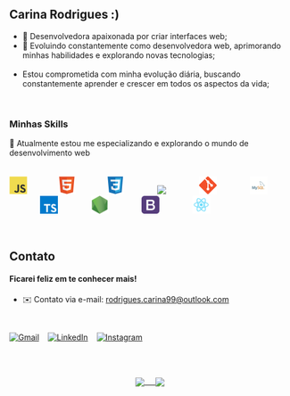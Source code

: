 

## Carina Rodrigues :)

- 💜 Desenvolvedora apaixonada por criar interfaces web; <br>
- 🚀 Evoluindo constantemente como desenvolvedora web, aprimorando minhas habilidades e explorando novas tecnologias; <br><br>
- Estou comprometida com minha evolução diária, buscando constantemente aprender e crescer em todos os aspectos da vida;

<br>

### Minhas Skills
<p align="left">
  🌱 Atualmente estou me especializando e explorando o mundo de desenvolvimento web <br><br><br>

<img height="32" src="https://raw.githubusercontent.com/devicons/devicon/master/icons/javascript/javascript-original.svg">
    &nbsp;&nbsp;&nbsp;&nbsp;&nbsp;&nbsp;&nbsp;&nbsp;&nbsp;&nbsp;&nbsp;&nbsp;
<img height="32" src="https://raw.githubusercontent.com/devicons/devicon/master/icons/html5/html5-original.svg">
    &nbsp;&nbsp;&nbsp;&nbsp;&nbsp;&nbsp;&nbsp;&nbsp;&nbsp;&nbsp;&nbsp;&nbsp;
<img height="32" src="https://raw.githubusercontent.com/devicons/devicon/master/icons/css3/css3-original.svg">
    &nbsp;&nbsp;&nbsp;&nbsp;&nbsp;&nbsp;&nbsp;&nbsp;&nbsp;&nbsp;&nbsp;&nbsp;&nbsp;
<img height="32" src="https://raw.githubusercontent.com/gustavoguanabara/html-css/master/imagens/vscode-icon.png">
    &nbsp;&nbsp;&nbsp;&nbsp;&nbsp;&nbsp;&nbsp;&nbsp;&nbsp;&nbsp;&nbsp;&nbsp;&nbsp;
<img height="32" src="https://raw.githubusercontent.com/devicons/devicon/master/icons/git/git-original.svg">
    &nbsp;&nbsp;&nbsp;&nbsp;&nbsp;&nbsp;&nbsp;&nbsp;&nbsp;&nbsp;&nbsp;&nbsp;&nbsp;
<img height="32" src="https://raw.githubusercontent.com/github/explore/80688e429a7d4ef2fca1e82350fe8e3517d3494d/topics/mysql/mysql.png">
   &nbsp;&nbsp;&nbsp;&nbsp;&nbsp;&nbsp;&nbsp;&nbsp;&nbsp;&nbsp;&nbsp;&nbsp;&nbsp;
<img height="32" src="https://raw.githubusercontent.com/github/explore/80688e429a7d4ef2fca1e82350fe8e3517d3494d/topics/typescript/typescript.png">
   &nbsp;&nbsp;&nbsp;&nbsp;&nbsp;&nbsp;&nbsp;&nbsp;&nbsp;&nbsp;&nbsp;&nbsp;&nbsp;
<img height="32" src="https://raw.githubusercontent.com/github/explore/80688e429a7d4ef2fca1e82350fe8e3517d3494d/topics/nodejs/nodejs.png">
   &nbsp;&nbsp;&nbsp;&nbsp;&nbsp;&nbsp;&nbsp;&nbsp;&nbsp;&nbsp;&nbsp;&nbsp;&nbsp;
<img height="32" src="https://raw.githubusercontent.com/github/explore/80688e429a7d4ef2fca1e82350fe8e3517d3494d/topics/bootstrap/bootstrap.png">
   &nbsp;&nbsp;&nbsp;&nbsp;&nbsp;&nbsp;&nbsp;&nbsp;&nbsp;&nbsp;&nbsp;&nbsp;&nbsp;
<img height="32" src="https://raw.githubusercontent.com/github/explore/80688e429a7d4ef2fca1e82350fe8e3517d3494d/topics/react/react.png" alt="React"/>
   &nbsp;&nbsp;&nbsp;&nbsp;&nbsp;&nbsp;&nbsp;&nbsp;&nbsp;&nbsp;&nbsp;&nbsp;&nbsp;
</p>

<br>


## Contato

#### Ficarei feliz em te conhecer mais!

- ✉️ Contato via e-mail: rodrigues.carina99@outlook.com

 <br>

<p align="left">
   <a href="https://mail.google.com/mail/u/0/#inbox" title="Gmail">
  <img src="https://img.shields.io/badge/-Gmail-FF0000?style=flat-square&labelColor=FF0000&logo=gmail&logoColor=white&link=LINK-DO-SEU-GMAIL" alt="Gmail"/></a>&nbsp;&nbsp;&nbsp;
  <a href="https://www.linkedin.com/in/carina-rodrigues-8761051b0/" title="LinkedIn">
  <img src="https://img.shields.io/badge/-Linkedin-0e76a8?style=flat-square&logo=Linkedin&logoColor=white&link=LINK-DO-SEU-LINKEDIN" alt="LinkedIn"/></a>&nbsp;&nbsp;&nbsp;
  <a href="#" title="Instagram">
  <img src="https://img.shields.io/badge/-Instagram-DF0174?style=flat-square&labelColor=DF0174&logo=instagram&logoColor=white&link=LINK-DO-SEU-INSTAGRAM" alt="Instagram"/></a>
</p><br>

 
<br>
<p align="center">
 
  <a href="https://github.com/rodriguescarina/github-readme-stats">
    <img align="center"
      height="165" src="https://github-readme-stats.vercel.app/api?username=rodriguescarina&show_icons=true&theme=radical"
  <a href="https://github.com/rodriguescarinaSI/github-readme-stats">&nbsp;&nbsp;&nbsp;&nbsp;
  <img align="center" src="https://github-readme-stats.anuraghazra1.vercel.app/api/top-langs/?username=rodriguescarina&layout=compact&theme=radical"
</a>
  </a>
</p>
